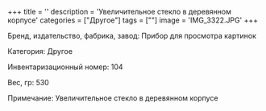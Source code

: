 +++
title = ''
description = 'Увеличительное стекло в деревянном корпусе'
categories = ["Другое"]
tags = [""]
image = 'IMG_3322.JPG'
+++

Бренд, издательство, фабрика, завод: Прибор для просмотра картинок

Категория: Другое

Инвентаризационный номер: 104

Вес, гр: 530

Примечание: Увеличительное стекло в деревянном корпусе

